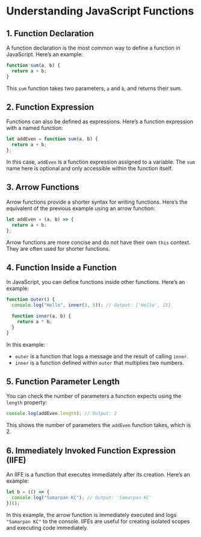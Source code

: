 
# Understanding JavaScript Functions

## 1. Function Declaration

A function declaration is the most common way to define a function in JavaScript. Here’s an example:

```javascript
function sum(a, b) {
  return a + b;
}
```

This `sum` function takes two parameters, `a` and `b`, and returns their sum.

## 2. Function Expression

Functions can also be defined as expressions. Here’s a function expression with a named function:

```javascript
let addEven = function sum(a, b) {
  return a + b;
};
```

In this case, `addEven` is a function expression assigned to a variable. The `sum` name here is optional and only accessible within the function itself.

## 3. Arrow Functions

Arrow functions provide a shorter syntax for writing functions. Here’s the equivalent of the previous example using an arrow function:

```javascript
let addEven = (a, b) => {
  return a + b;
};
```

Arrow functions are more concise and do not have their own `this` context. They are often used for shorter functions.

## 4. Function Inside a Function

In JavaScript, you can define functions inside other functions. Here’s an example:

```javascript
function outer() {
  console.log("Hello", inner(3, 5)); // Output: ['Hello', 15]

  function inner(a, b) {
    return a * b;
  }
}
```

In this example:
- `outer` is a function that logs a message and the result of calling `inner`.
- `inner` is a function defined within `outer` that multiplies two numbers.

## 5. Function Parameter Length

You can check the number of parameters a function expects using the `length` property:

```javascript
console.log(addEven.length); // Output: 2
```

This shows the number of parameters the `addEven` function takes, which is 2.

## 6. Immediately Invoked Function Expression (IIFE)

An IIFE is a function that executes immediately after its creation. Here’s an example:

```javascript
let b = (() => {
  console.log("Samarpan KC"); // Output: 'Samarpan KC'
})();
```

In this example, the arrow function is immediately executed and logs `"Samarpan KC"` to the console. IIFEs are useful for creating isolated scopes and executing code immediately.

